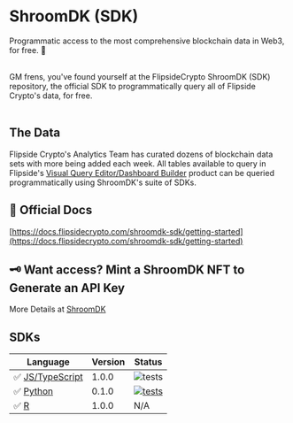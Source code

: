 # ShroomDK (SDK)

Programmatic access to the most comprehensive blockchain data in Web3, for free. 🥳
<br>
<br>

GM frens, you've found yourself at the FlipsideCrypto ShroomDK (SDK) repository, the official SDK to programmatically query all of Flipside Crypto's data, for free.
<br>
<br>

## The Data
Flipside Crypto's Analytics Team has curated dozens of blockchain data sets with more being added each week. All tables available to query in Flipside's [Visual Query Editor/Dashboard Builder](https://flipside.new) product can be queried programmatically using ShroomDK's suite of SDKs. 

## 📖 Official Docs
[https://docs.flipsidecrypto.com/shroomdk-sdk/getting-started](https://docs.flipsidecrypto.com/shroomdk-sdk/getting-started)

## 🗝 Want access? Mint a ShroomDK NFT to Generate an API Key

More Details at [ShroomDK](https://sdk.flipsidecrypto.xyz)
<br>

## SDKs

| Language                 | Version | Status                                                                             |
| ------------------------ | ------- | ---------------------------------------------------------------------------------- |
| ✅ [JS/TypeScript](./js) | 1.0.0   | ![tests](https://github.com/flipsidecrypto/sdk/actions/workflows/ci.yml/badge.svg) |
| ✅ [Python](./python/)   | 0.1.0   | [![tests](https://github.com/FlipsideCrypto/sdk/actions/workflows/ci_python.yml/badge.svg)](https://github.com/FlipsideCrypto/sdk/actions/workflows/ci_python.yml)                                                                  |
| ✅ [R](./r/shroomDK/) | 1.0.0   | N/A |
